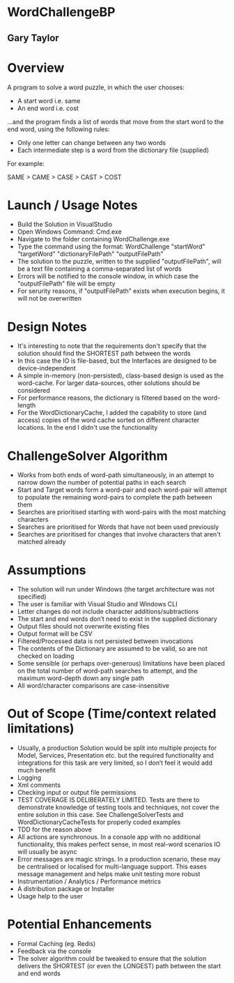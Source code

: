 # WordChallengeBP

## Gary Taylor

# Overview
A program to solve a word puzzle, in which the user chooses:
-	A start word i.e. same
-	An end word i.e. cost

...and the program finds a list of words that move from the start word to the end word, using the following rules:
-	Only one letter can change between any two words
-	Each intermediate step is a word from the dictionary file (supplied)

For example:

SAME > CAME > CASE > CAST > COST

# Launch / Usage Notes
-	Build the Solution in VisualStudio
-	Open Windows Command: Cmd.exe
- 	Navigate to the folder containing WordChallenge.exe
-	Type the command using the format: WordChallenge "startWord" "targetWord" "dictionaryFilePath" "outputFilePath"
-	The solution to the puzzle, written to the supplied "outputFilePath", will be a text file containing a comma-separated list of words
-	Errors will be notified to the console window, in which case the "outputFilePath" file will be empty
-	For serurity reasons, if "outputFilePath" exists when execution begins, it will not be overwritten

# Design Notes
-	It's interesting to note that the requirements don't specify that the solution should find the SHORTEST path between the words
-	In this case the IO is file-based, but the Interfaces are designed to be device-independent
-	A simple in-memory (non-persisted), class-based design is used as the word-cache. For larger data-sources, other solutions should be considered
-	For performance reasons, the dictionary is filtered based on the word-length
-	For the WordDictionaryCache, I added the capability to store (and access) copies of the word cache sorted on different character locations. In the end I didn't use the functionality

# ChallengeSolver Algorithm
-	Works from both ends of word-path simultaneously, in an attempt to narrow down the number of potential paths in each search
-	Start and Target words form a word-pair and each word-pair will attempt to populate the remaining word-pairs to complete the path between them
-	Searches are prioritised starting with word-pairs with the most matching characters
-	Searches are prioritised for Words that have not been used previously
-	Searches are prioritised for changes that involve characters that aren't matched already

# Assumptions
- 	The solution will run under Windows (the target architecture was not specified)
-	The user is familiar with Visual Studio and Windows CLI
-	Letter changes do not include character additions/subtractions
- 	The start and end words don’t need to exist in the supplied dictionary
-	Output files should not overwrite existing files
-	Output format will be CSV
- 	Filtered/Processed data is not persisted between invocations
-	The contents of the Dictionary are assumed to be valid, so are not checked on loading
-	Some sensible (or perhaps over-generous) limitations have been placed on the total number of word-path searches to attempt, and the maximum word-depth down any single path
-	All word/character comparisons are case-insensitive

# Out of Scope (Time/context related limitations)
- 	Usually, a production Solution would be split into multiple projects for Model, Services, Presentation etc. but the required functionality and integrations for this task are very limited, so I don’t feel it would add much benefit
-	Logging
-	Xml comments 
-	Checking input or output file permissions
-	TEST COVERAGE IS DELIBERATELY LIMITED. Tests are there to demonstrate knowledge of testing tools and techniques, not cover the entire solution in this case. See ChallengeSolverTests and WordDictionaryCacheTests for properly coded examples
-	TDD for the reason above
-	All actions are synchronous. In a console app with no additional functionality, this makes perfect sense, in most real-word scenarios IO will usually be async
-	Error messages are magic strings. In a production scenario, these may be centralised or localised for multi-language support. This eases message management and helps make unit testing more robust
-	Instrumentation / Analytics / Performance metrics
-	A distribution package or Installer
-	Usage help to the user

# Potential Enhancements
-	Formal Caching (eg. Redis)
-	Feedback via the console 
-	The solver algorithm could be tweaked to ensure that the solution delivers the SHORTEST (or even the LONGEST) path between the start and end words

